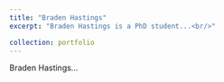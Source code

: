```yaml
---
title: "Braden Hastings"
excerpt: "Braden Hastings is a PhD student...<br/>"

collection: portfolio
---
```

Braden Hastings...